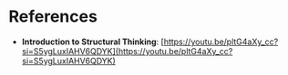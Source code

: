 # References

- **Introduction to Structural Thinking**: [https://youtu.be/pltG4aXy_cc?si=S5ygLuxIAHV6QDYK](https://youtu.be/pltG4aXy_cc?si=S5ygLuxIAHV6QDYK)
